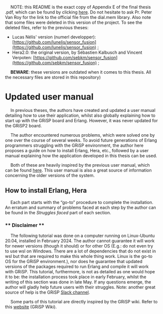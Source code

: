 &emsp; NOTE: this README is the exact copy of Appendix E of the final thesis .pdf, which can be found by clicking [here](https://github.com/Neackow/movement_detection/blob/main/ISENGUERRE_50041800_2024.pdf). Do not hesitate to ask Pr. Peter Van Roy for the link to the official file from the dial.mem library. Also note that some files were deleted in this version of the project. To see the deleted files, refer to the previous theses: 
  - Lucas Nélis' version (numerl developper): [https://github.com/lunelis/sensor_fusion](https://github.com/lunelis/sensor_fusion) ;
  - Hera2.0: the original version, by Sébastien Kalbusch and Vincent Verpoten: [https://github.com/sebkm/sensor_fusion](https://github.com/sebkm/sensor_fusion) ;

&emsp; **BEWARE**: these versions are outdated when it comes to this thesis. All the necessary files are stored in this repository)

# Updated user manual

&emsp; In previous theses, the authors have created and updated a user manual detailing how to use
their application, whilst also globally explaining how to start up with the GRiSP board and Erlang.
However, it was never updated for the GRiSP2 board.

&emsp; The author encountered numerous problems, which were solved one by one over the course of
several weeks. To avoid future generations of Erlang programmers struggling with the GRiSP
environment, the author here proposes a guide on how to install Erlang, Hera, etc., followed by a
user manual explaining how the application developed in this thesis can be used.

&emsp; Both of these are heavily inspired by the previous user manual, which can be found [here](https://github.com/lunelis/sensor_fusion). This
user manual is also a great source of information concerning the older versions of the system.

## How to install Erlang, Hera

&emsp; Each part starts with the “go-to” procedure to complete the installation. An erratum and
summary of problems faced at each step by the author can be found in the _Struggles faced_ part of
each section.

### ** Disclaimer **

&emsp; The following tutorial was done on a computer running on Linux-Ubuntu 20.04, installed in
February 2024. The author cannot guarantee it will work for newer versions (though it should)
or for other OS (E.g.: do not even try to use wsl on Windows. There are a lot of dependencies that do not exist in wsl but that
are required to make this whole thing work. Linux is the go-to OS for the GRiSP environment.), nor does he guarantee that updated versions of the packages required to run
Erlang and compile it will work with GRiSP. This tutorial, furthermore, is not as detailed as one
would hope it to be: the installation process took place in early February, whilst the writing of
this section was done in late May. If any questions emerge, the author will gladly help future users
with their struggles. Note: another great source of help is the GRiSP [Slack channel](https://github.com/grisp/grisp/wiki).

&emsp; Some parts of this tutorial are directly inspired by the GRiSP wiki. Refer to this [website](https://github.com/grisp/grisp/wiki) (GRiSP Wiki).


